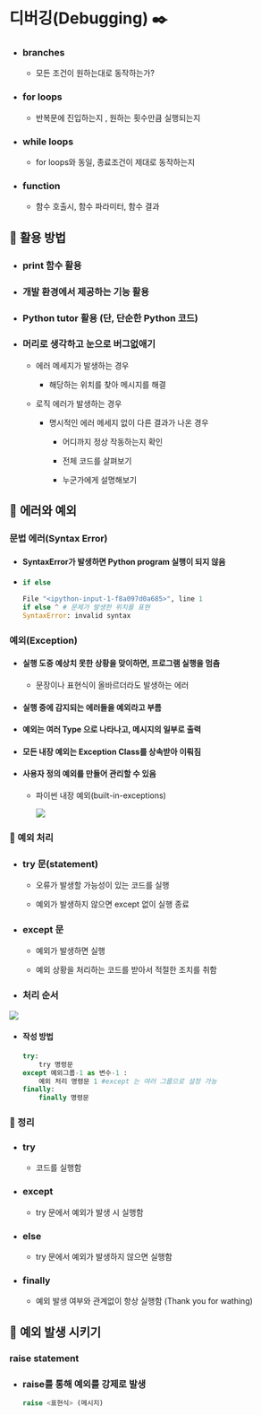 # 디버깅(Debugging) ✒️

- ### branches
  
  - 모든 조건이 원하는대로 동작하는가?

- ### for loops
  
  - 반복문에 진입하는지 , 원하는 횟수만큼 실행되는지

- ### while loops
  
  - for loops와 동일, 종료조건이 제대로 동작하는지

- ### function
  
  - 함수 호출시, 함수 파라미터, 함수 결과

## 📌 활용 방법

- ### print 함수 활용

- ### 개발 환경에서 제공하는 기능 활용

- ### Python tutor 활용 (단, 단순한 Python 코드)

- ### 머리로 생각하고 눈으로 버그없애기
  
  - 에러 메세지가 발생하는 경우
    
    - 해당하는 위치를 찾아 메시지를 해결
  
  - 로직 에러가 발생하는 경우
    
    - 명시적인 에러 메세지 없이 다른 결과가 나온 경우
      
      - 어디까지 정상 작동하는지 확인 
      
      - 전체 코드를 살펴보기
      
      - 누군가에게 설명해보기

## 📌 에러와 예외

### 문법 에러(Syntax Error)

- #### SyntaxError가 발생하면 Python program 실행이 되지 않음

- ```python
  if else
  
  File "<ipython-input-1-f8a097d0a685>", line 1
  if else ^ # 문제가 발생한 위치를 표현
  SyntaxError: invalid syntax
  ```

### 예외(Exception)

- #### 실행 도중 예상치 못한 상황을 맞이하면, 프로그램 실행을 멈춤
  
  - 문장이나 표현식이 올바르더라도 발생하는 에러

- #### 실행 중에 감지되는 에러들을 예외라고 부름

- #### 예외는 여러 Type 으로 나타나고, 메시지의 일부로 출력

- #### 모든 내장 예외는 Exception Class를 상속받아 이뤄짐

- #### 사용자 정의 예외를 만들어 관리할 수 있음
  
  - 파이썬 내장 예외(built-in-exceptions)
    
    ![](C:\Users\kj310\AppData\Roaming\marktext\images\2022-07-18-16-29-20-image.png)

### 📌 예외 처리

- ### try 문(statement)
  
  - 오류가 발생할 가능성이 있는 코드를 실행
  
  - 예외가 발생하지 않으면 except 없이 실행 종료

- ### except 문
  
  - 예외가 발생하면 실행
  
  - 예외 상황을 처리하는 코드를 받아서 적절한 조치를 취함

- ### 처리 순서

![](C:\Users\kj310\AppData\Roaming\marktext\images\2022-07-18-16-31-05-image.png)

- #### 작성 방법
  
  ```python
  try:
      try 명령문
  except 예외그룹-1 as 변수-1 :
      예외 처리 명령문 1 #except 는 여러 그룹으로 설정 가능
  finally:
      finally 명령문
  ```

### 📌 정리

- ### try
  
  - 코드를 실행함

- ### except
  
  - try 문에서 예외가 발생 시 실행함

- ### else
  
  - try 문에서 예외가 발생하지 않으면 실행함

- ### finally
  
  - 예외 발생 여부와 관계없이 항상 실행함 (Thank you for wathing)

## 📌 예외 발생 시키기

### raise statement

- ### raise를 통해 예외를 강제로 발생
  
  ```python
  raise <표현식> (메시지)
  ```

